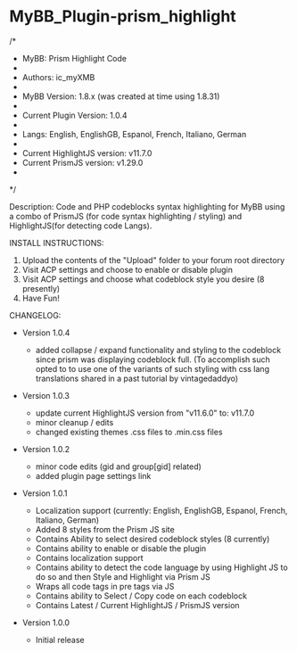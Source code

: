 # MyBB_Plugin-prism_highlight
 /*
 * MyBB: Prism Highlight Code
 * 
 * Authors: ic_myXMB
 *
 * MyBB Version: 1.8.x (was created at time using 1.8.31)
 *
 * Current Plugin Version: 1.0.4
 *
 * Langs: English, EnglishGB, Espanol, French, Italiano, German
 *
 * Current HighlightJS version:  v11.7.0
 * Current PrismJS version:  v1.29.0
 *
 */

Description: Code and PHP codeblocks syntax highlighting for MyBB using a combo of PrismJS (for code syntax highlighting / styling) and HighlightJS(for detecting code Langs).

INSTALL INSTRUCTIONS:

 1) Upload the contents of the "Upload" folder to your forum root directory
 2) Visit ACP settings and choose to enable or disable plugin
 3) Visit ACP settings and choose what codeblock style you desire (8 presently)
 4) Have Fun!

CHANGELOG:

- Version 1.0.4

   - added collapse / expand functionality and styling to the codeblock since prism was displaying codeblock full. (To accomplish such opted to to use one of the variants of such styling with css lang translations shared in a past tutorial by vintagedaddyo)

- Version 1.0.3

   - update current HighlightJS version from "v11.6.0" to:  v11.7.0
   - minor cleanup / edits
   - changed existing themes .css files to .min.css files

- Version 1.0.2

   - minor code edits (gid and group[gid] related)
   - added plugin page settings link  

- Version 1.0.1

   - Localization support (currently: English, EnglishGB, Espanol, French, Italiano, German)
   - Added 8 styles from the Prism JS site
   - Contains Ability to select desired codeblock styles (8 currently)
   - Contains ability to enable or disable the plugin
   - Contains localization support
   - Contains ability to detect the code language by using Highlight JS to do so and then Style and Highlight via Prism JS
   - Wraps all code tags in pre tags via JS
   - Contains ability to Select / Copy code on each codeblock
   - Contains Latest / Current HighlightJS / PrismJS version

- Version 1.0.0

   - Initial release

